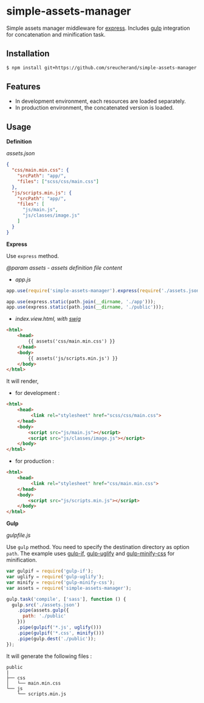 # simple-assets-manager

Simple assets manager middleware for [express](https://github.com/strongloop/express). Includes [gulp](https://github.com/gulpjs/gulp) integration for concatenation and minification task.

## Installation

```bash
$ npm install git+https://github.com/sreucherand/simple-assets-manager.git
```

## Features

- In development environment, each resources are loaded separately.
- In production environment, the concatenated version is loaded.

## Usage

**Definition**

*assets.json*

```json
{
  "css/main.min.css": {
    "srcPath": "app/",
    "files": ["scss/css/main.css"]
  },
  "js/scripts.min.js": {
    "srcPath": "app/",
    "files": [
      "js/main.js",
      "js/classes/image.js"
    ]
  }
}
```

**Express**

Use `express` method.

*@param assets - assets definition file content*

- *app.js*

```javascript
app.use(require('simple-assets-manager').express(require('./assets.json')));

app.use(express.static(path.join(__dirname, './app')));
app.use(express.static(path.join(__dirname, './public')));
```

- *index.view.html, with [swig](https://github.com/paularmstrong/swig)*

```html
<html>
	<head>
		{{ assets('css/main.min.css') }}
	</head>
	<body>
		{{ assets('js/scripts.min.js') }}
	</body>
</html>
```

It will render,

- for development :

```html
<html>
	<head>
		 <link rel="stylesheet" href="scss/css/main.css">
	</head>
	<body>
		<script src="js/main.js"></script>
		<script src="js/classes/image.js"></script>
	</body>
</html>
```

- for production :

```html
<html>
	<head>
		 <link rel="stylesheet" href="css/main.min.css">
	</head>
	<body>
		<script src="js/scripts.min.js"></script>
	</body>
</html>
```

**Gulp**

*gulpfile.js*

Use `gulp` method. You need to specify the destination directory as option `path`. The example uses [gulp-if](https://github.com/robrich/gulp-if), [gulp-uglify](https://github.com/terinjokes/gulp-uglify) and [gulp-minify-css](https://github.com/jonathanepollack/gulp-minify-css) for minification.

```javascript
var gulpif = require('gulp-if');
var uglify = require('gulp-uglify');
var minify = require('gulp-minify-css');
var assets = require('simple-assets-manager');

gulp.task('compile', ['sass'], function () {
  gulp.src('./assets.json')
    .pipe(assets.gulp({
      path: './public'
    }))
    .pipe(gulpif('*.js', uglify()))
    .pipe(gulpif('*.css', minify()))
    .pipe(gulp.dest('./public'));
});
```

It will generate the following files :

```
public
|
├── css
│   └── main.min.css
└── js
    └── scripts.min.js
```
